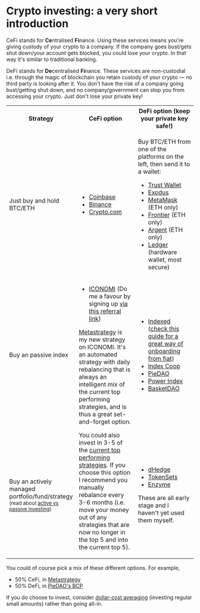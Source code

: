 <h1 class="text-center mb-3">Crypto investing: a very short introduction</h1>

CeFi stands for **Ce**ntralised **Fi**nance. Using these services means you're giving custody of your crypto to a company. If the company goes bust/gets shut down/your account gets blocked, you could lose your crypto. In that way it's similar to traditional banking.

DeFi stands for **De**centralised **Fi**nance. These services are non-custodial i.e. through the magic of blockchain you retain custody of your crypto — no third party is looking after it. You don't have the risk of a company going bust/getting shut down, and no company/government can stop you from accessing your crypto. Just don't lose your private key!

<table class="table table-bordered">
  <tr>
<th>Strategy</th>
    <th style="width: 40%">CeFi option</th>
    <th style="width: 40%">DeFi option (keep your private key safe!)</th>
  </tr>
  <tr>
   <td>Just buy and hold BTC/ETH</td>
   <td>
<ul>
  <li><a href="https://www.coinbase.com/join/reid_ie">Coinbase</a></li>
  <li><a href="https://www.binance.com/en/register?ref=12126097">Binance</a></li>
  <li><a href="https://platinum.crypto.com/r/hej37mj8vv">Crypto.com</a></li>
</ul>
   </td>
   <td><p>
     Buy BTC/ETH from one of the platforms on the left, then send it to a wallet:
     </p>
<ul>
<li><a href="https://trustwallet.com/">Trust Wallet</a></li>
<li><a href="https://www.exodus.io/">Exodus</a></li>
<li><a href="https://metamask.io/">MetaMask</a> (ETH only)</li>
<li><a href="https://frontierwallet.com/">Frontier</a> (ETH only)</li>
<li><a href="https://argent.xyz">Argent</a> (ETH only)</li>
<li><a href="https://www.ledger.com/">Ledger</a> (hardware wallet, most secure)</li>
</ul>
   </td>
  </tr>
  <tr>
   <td>Buy an passive index
   </td>
   <td rowspan="2" >
<ul>
  <li>
    <a href="https://www.iconomi.com/register?ref=YGnZy">ICONOMI</a> (Do me a favour by signing up <a href="https://www.iconomi.com/register?ref=YGnZy">via this referral link</a>)
  </li>
</ul>
<p>
  <a href="/metastrategy">Metastrategy</a> is my new strategy on ICONOMI. It's an automated strategy with daily rebalancing that is always an intelligent mix of the current top performing strategies, and is thus a great set-and-forget option.</p>
<p>
  You could also invest in 3-5 of the <a href="/iconomi">current top performing strategies</a>. If you choose this option I recommend you manually rebalance every 3-6 months (i.e. move your money out of any strategies that are now no longer in the top 5 and into the current top 5).</p>
   </td>
   <td>
<ul>    
    <li><a href="https://indexed.finance">Indexed</a>
    (<a href="https://ndxfi.medium.com/new-buying-defi5-on-quickswap-polygon-with-minimal-transaction-fees-6909dfac63be">check this guide for a great way of onboarding from fiat</a>)
    </li>
    <li><a href="https://www.indexcoop.com">Index Coop</a></li>
    <li><a href="https://www.piedao.org/">PieDAO</a></li>
    <li><a href="https://powerindex.io">Power Index</a></li>
    <li><a href="https://http://basketdao.org/">BasketDAO</a></li>
</li>
</ul>
   </td>
  </tr>
  <tr>
   <td>
     Buy an actively managed portfolio/fund/strategy
     <small>(read about <a href="https://www.investopedia.com/news/active-vs-passive-investing/">active vs passive investing</a>)</small>
   </td>
   <td>
<ul>
<li><a href="https://www.dhedge.org/">dHedge</a></li>
<li><a href="https://www.tokensets.com/">TokenSets</a></li>
<li><a href="https://enzyme.finance/">Enzyme</a></li>
</ul>
<p>
  These are all early stage and I haven't yet used them myself.
  </p></td>
  </tr>
</table>



You could of course pick a mix of these different options. For example,

*   50% CeFi, in [Metastrategy](/metastrategy)
*   50% DeFi, in [PieDAO's BCP](https://pools.piedao.org/#/pie/0xe4f726adc8e89c6a6017f01eada77865db22da14)

If you do choose to invest, consider [dollar-cost averaging](https://www.investopedia.com/investing/dollar-cost-averaging-pays/) (investing regular small amounts) rather than going all-in.
